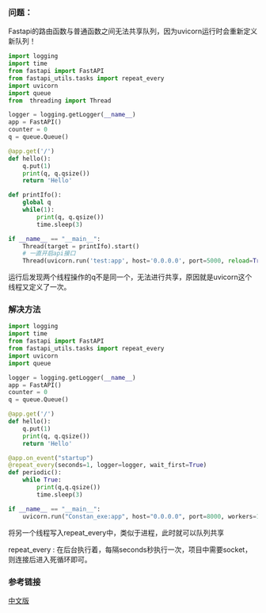 ### 问题：

Fastapi的路由函数与普通函数之间无法共享队列，因为uvicorn运行时会重新定义新队列！

```python
import logging
import time
from fastapi import FastAPI
from fastapi_utils.tasks import repeat_every
import uvicorn
import queue
from  threading import Thread

logger = logging.getLogger(__name__)
app = FastAPI()
counter = 0
q = queue.Queue()

@app.get('/')
def hello():
    q.put(1)
    print(q, q.qsize())
    return 'Hello'

def printIfo():
    global q
    while(1):
        print(q, q.qsize())
        time.sleep(3)

if __name__ == "__main__":
    Thread(target = printIfo).start()
    # 一直开启api接口
    Thread(uvicorn.run('test:app', host='0.0.0.0', port=5000, reload=True)).start # 阻塞的
```

运行后发现两个线程操作的q不是同一个，无法进行共享，原因就是uvicorn这个线程又定义了一次。

### 解决方法

```python
import logging
import time
from fastapi import FastAPI
from fastapi_utils.tasks import repeat_every
import uvicorn
import queue

logger = logging.getLogger(__name__)
app = FastAPI()
counter = 0
q = queue.Queue()

@app.get('/')
def hello():
    q.put(1)
    print(q, q.qsize())
    return 'Hello'

@app.on_event("startup")
@repeat_every(seconds=1, logger=logger, wait_first=True)
def periodic():
    while True:
        print(q,q.qsize())
        time.sleep(3)

if __name__ == "__main__":
    uvicorn.run("Constan_exe:app", host="0.0.0.0", port=8000, workers=1)
```

将另一个线程写入repeat_every中，类似于进程，此时就可以队列共享

repeat_every : 在后台执行着，每隔seconds秒执行一次，项目中需要socket，则连接后进入死循环即可。


### 参考链接

[中文版](https://cloud.tencent.com/developer/ask/sof/106410807)
